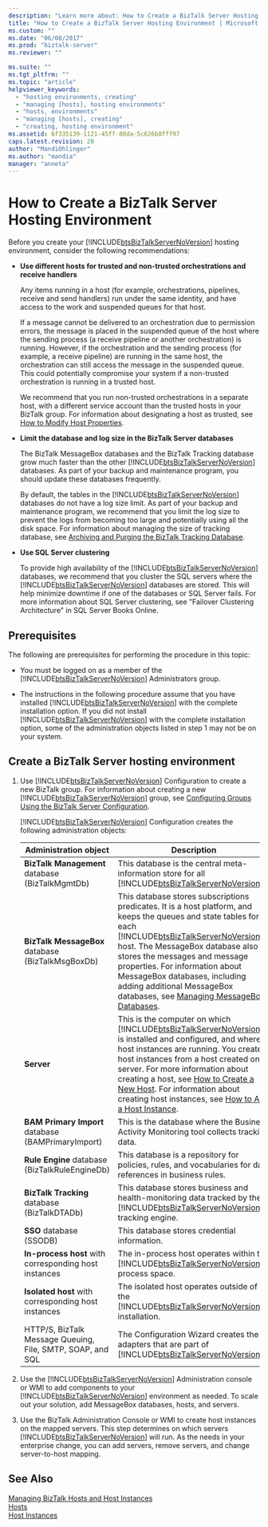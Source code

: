 ```yaml
---
description: "Learn more about: How to Create a BizTalk Server Hosting Environment"
title: "How to Create a BizTalk Server Hosting Environment | Microsoft Docs"
ms.custom: ""
ms.date: "06/08/2017"
ms.prod: "biztalk-server"
ms.reviewer: ""

ms.suite: ""
ms.tgt_pltfrm: ""
ms.topic: "article"
helpviewer_keywords: 
  - "hosting environments, creating"
  - "managing [hosts], hosting environments"
  - "hosts, environments"
  - "managing [hosts], creating"
  - "creating, hosting environment"
ms.assetid: 6f335139-1121-45ff-88da-5c626b8fff97
caps.latest.revision: 20
author: "MandiOhlinger"
ms.author: "mandia"
manager: "anneta"
---
```

# How to Create a BizTalk Server Hosting Environment
Before you create your [!INCLUDE[btsBizTalkServerNoVersion](../includes/btsbiztalkservernoversion-md.md)] hosting environment, consider the following recommendations:  

- **Use different hosts for trusted and non-trusted orchestrations and receive handlers**  

   Any items running in a host (for example, orchestrations, pipelines, receive and send handlers) run under the same identity, and have access to the work and suspended queues for that host.  

   If a message cannot be delivered to an orchestration due to permission errors, the message is placed in the suspended queue of the host where the sending process (a receive pipeline or another orchestration) is running. However, if the orchestration and the sending process (for example, a receive pipeline) are running in the same host, the orchestration can still access the message in the suspended queue. This could potentially compromise your system if a non-trusted orchestration is running in a trusted host.  

   We recommend that you run non-trusted orchestrations in a separate host, with a different service account than the trusted hosts in your BizTalk group. For information about designating a host as trusted, see [How to Modify Host Properties](../core/how-to-modify-host-properties.md).  

- **Limit the database and log size in the BizTalk Server databases**  

   The BizTalk MessageBox databases and the BizTalk Tracking database grow much faster than the other [!INCLUDE[btsBizTalkServerNoVersion](../includes/btsbiztalkservernoversion-md.md)] databases. As part of your backup and maintenance program, you should update these databases frequently.  

   By default, the tables in the [!INCLUDE[btsBizTalkServerNoVersion](../includes/btsbiztalkservernoversion-md.md)] databases do not have a log size limit. As part of your backup and maintenance program, we recommend that you limit the log size to prevent the logs from becoming too large and potentially using all the disk space. For information about managing the size of tracking database, see [Archiving and Purging the BizTalk Tracking Database](../core/archiving-and-purging-the-biztalk-tracking-database.md).  

- **Use SQL Server clustering**  

   To provide high availability of the [!INCLUDE[btsBizTalkServerNoVersion](../includes/btsbiztalkservernoversion-md.md)] databases, we recommend that you cluster the SQL servers where the [!INCLUDE[btsBizTalkServerNoVersion](../includes/btsbiztalkservernoversion-md.md)] databases are stored. This will help minimize downtime if one of the databases or SQL Server fails. For more information about SQL Server clustering, see "Failover Clustering Architecture" in SQL Server Books Online.  

## Prerequisites  
 The following are prerequisites for performing the procedure in this topic:  

- You must be logged on as a member of the [!INCLUDE[btsBizTalkServerNoVersion](../includes/btsbiztalkservernoversion-md.md)] Administrators group.  

- The instructions in the following procedure assume that you have installed [!INCLUDE[btsBizTalkServerNoVersion](../includes/btsbiztalkservernoversion-md.md)] with the complete installation option. If you did not install [!INCLUDE[btsBizTalkServerNoVersion](../includes/btsbiztalkservernoversion-md.md)] with the complete installation option, some of the administration objects listed in step 1 may not be on your system.  

## Create a BizTalk Server hosting environment  

1. Use [!INCLUDE[btsBizTalkServerNoVersion](../includes/btsbiztalkservernoversion-md.md)] Configuration to create a new BizTalk group. For information about creating a new [!INCLUDE[btsBizTalkServerNoVersion](../includes/btsbiztalkservernoversion-md.md)] group, see [Configuring Groups Using the BizTalk Server Configuration](../install-and-config-guides/configure-biztalk-server.md).  

    [!INCLUDE[btsBizTalkServerNoVersion](../includes/btsbiztalkservernoversion-md.md)] Configuration creates the following administration objects:  


   |  Administration object |  Description   |
   |---|---|
   |      **BizTalk Management** database (BizTalkMgmtDb)       |   This database is the central meta-information store for all [!INCLUDE[btsBizTalkServerNoVersion](../includes/btsbiztalkservernoversion-md.md)]s.  |
   |     **BizTalk MessageBox** database (BizTalkMsgBoxDb)      |           This database stores subscriptions predicates. It is a host platform, and keeps the queues and state tables for each [!INCLUDE[btsBizTalkServerNoVersion](../includes/btsbiztalkservernoversion-md.md)] host. The MessageBox database also stores the messages and message properties. For information about MessageBox databases, including adding additional MessageBox databases, see [Managing MessageBox Databases](../core/managing-messagebox-databases.md).  |
   |  **Server**  | This is the computer on which [!INCLUDE[btsBizTalkServerNoVersion](../includes/btsbiztalkservernoversion-md.md)] is installed and configured, and where host instances are running. You create host instances from a host created on a server. For more information about creating a host, see [How to Create a New Host](../core/how-to-create-a-new-host.md). For information about creating host instances, see [How to Add a Host Instance](../core/how-to-add-a-host-instance.md). |
   |     **BAM Primary Import** database (BAMPrimaryImport)     | This is the database where the Business Activity Monitoring tool collects tracking data. |
   |       **Rule Engine** database (BizTalkRuleEngineDb)       | This database is a repository for policies, rules, and vocabularies for data references in business rules. |
   |        **BizTalk Tracking** database (BizTalkDTADb)        |  This database stores business and health-monitoring data tracked by the [!INCLUDE[btsBizTalkServerNoVersion](../includes/btsbiztalkservernoversion-md.md)] tracking engine.   |
   |  **SSO** database (SSODB)  | This database stores credential information. |
   |   **In-process host** with corresponding host instances    |  The in-process host operates within the [!INCLUDE[btsBizTalkServerNoVersion](../includes/btsbiztalkservernoversion-md.md)] process space.  |
   |    **Isolated host** with corresponding host instances     |   The isolated host operates outside of the [!INCLUDE[btsBizTalkServerNoVersion](../includes/btsbiztalkservernoversion-md.md)] installation.  |
   | HTTP/S, BizTalk Message Queuing, File, SMTP, SOAP, and SQL |  The Configuration Wizard creates the adapters that are part of [!INCLUDE[btsBizTalkServerNoVersion](../includes/btsbiztalkservernoversion-md.md)].  |

2. Use the [!INCLUDE[btsBizTalkServerNoVersion](../includes/btsbiztalkservernoversion-md.md)] Administration console or WMI to add components to your [!INCLUDE[btsBizTalkServerNoVersion](../includes/btsbiztalkservernoversion-md.md)] environment as needed. To scale out your solution, add MessageBox databases, hosts, and servers.  

3. Use the BizTalk Administration Console or WMI to create host instances on the mapped servers. This step determines on which servers [!INCLUDE[btsBizTalkServerNoVersion](../includes/btsbiztalkservernoversion-md.md)] will run. As the needs in your enterprise change, you can add servers, remove servers, and change server-to-host mapping.  

## See Also  
 [Managing BizTalk Hosts and Host Instances](../core/managing-biztalk-hosts-and-host-instances.md)   
 [Hosts](../core/hosts.md)   
 [Host Instances](../core/host-instances.md)

